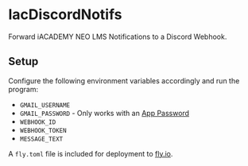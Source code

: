 # IacDiscordNotifs

Forward iACADEMY NEO LMS Notifications to a Discord Webhook.

## Setup

Configure the following environment variables accordingly and run the program:

- `GMAIL_USERNAME`
- `GMAIL_PASSWORD` - Only works with an [App Password](https://support.google.com/accounts/answer/185833)
- `WEBHOOK_ID`
- `WEBHOOK_TOKEN`
- `MESSAGE_TEXT`

A `fly.toml` file is included for deployment to [fly.io](https://fly.io/).

